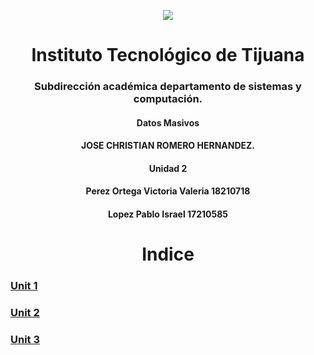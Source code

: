 
<p align="center">
 <img src="https://user-images.githubusercontent.com/77422159/157056166-aa1ef8bd-fa1d-42c0-8846-860d0e81f54f.png">
  </p>

<h1 align="center"> Instituto Tecnológico de Tijuana </h1>
<h3 align="center"> Subdirección académica departamento de sistemas y computación.</h3>
<h4 align="center"> Datos Masivos</h4>

<h4 align="center"> JOSE CHRISTIAN ROMERO HERNANDEZ.</h4>


<h4 align="center"> Unidad 2</h4>
<h4 align="center"> Perez Ortega Victoria Valeria 18210718</h4>
<h4 align="center"> Lopez Pablo Israel 17210585</h4>



<h1 align="center"> Indice </h1>


###  [Unit 1 ](https://github.com/israelpablo/DatoMasivos/tree/Unit1/Unit1)
###  [Unit 2 ](https://github.com/israelpablo/DatoMasivos/tree/Unit2/Unit2)
###  [Unit 3 ](https://github.com/israelpablo/DatoMasivos/tree/Unit3/Unit3)
